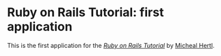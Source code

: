 # Ruby on Rails Tutorial: first application 

This is the first application for the [*Ruby on Rails Tutorial*](http://railstutorial.org) by [Micheal Hertl](http://michealhertl.com/).